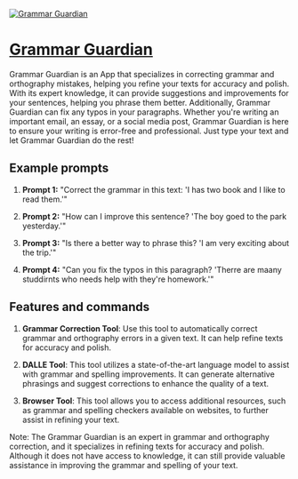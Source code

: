 [![Grammar Guardian](https://files.oaiusercontent.com/file-lkbFyLZU5XARzwz2gud0o5Ec?se=2123-10-18T21%3A11%3A06Z&sp=r&sv=2021-08-06&sr=b&rscc=max-age%3D31536000%2C%20immutable&rscd=attachment%3B%20filename%3D49adad18-27cb-49d8-9225-85633c5a8792.png&sig=VnoXZcOf2xH80QolGtZ/w0N73Y6jYHrlfgGdX1gPwpQ%3D)](https://chat.openai.com/g/g-G3BjpBTCS-grammar-guardian)

# [Grammar Guardian](https://chat.openai.com/g/g-G3BjpBTCS-grammar-guardian)

Grammar Guardian is an App that specializes in correcting grammar and orthography mistakes, helping you refine your texts for accuracy and polish. With its expert knowledge, it can provide suggestions and improvements for your sentences, helping you phrase them better. Additionally, Grammar Guardian can fix any typos in your paragraphs. Whether you're writing an important email, an essay, or a social media post, Grammar Guardian is here to ensure your writing is error-free and professional. Just type your text and let Grammar Guardian do the rest!

## Example prompts

1. **Prompt 1:** "Correct the grammar in this text: 'I has two book and I like to read them.'"

2. **Prompt 2:** "How can I improve this sentence? 'The boy goed to the park yesterday.'"

3. **Prompt 3:** "Is there a better way to phrase this? 'I am very exciting about the trip.'"

4. **Prompt 4:** "Can you fix the typos in this paragraph? 'Therre are maany studdirnts who needs help with they're homework.'"

## Features and commands

1. **Grammar Correction Tool**: Use this tool to automatically correct grammar and orthography errors in a given text. It can help refine texts for accuracy and polish.

2. **DALLE Tool**: This tool utilizes a state-of-the-art language model to assist with grammar and spelling improvements. It can generate alternative phrasings and suggest corrections to enhance the quality of a text.

3. **Browser Tool**: This tool allows you to access additional resources, such as grammar and spelling checkers available on websites, to further assist in refining your text.

Note: The Grammar Guardian is an expert in grammar and orthography correction, and it specializes in refining texts for accuracy and polish. Although it does not have access to knowledge, it can still provide valuable assistance in improving the grammar and spelling of your text.